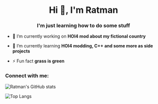  <h1 align="center">Hi 👋, I'm Ratman</h1>
<h3 align="center">I'm just learning how to do some stuff</h3>

- 🔭 I’m currently working on **HOI4 mod about my fictional country**

- 🌱 I’m currently learning **HOI4 modding, C++ and some more as side projects**

- ⚡ Fun fact **grass is green**

<h3 align="left">Connect with me:</h3>
<p align="left">
</p>

![Ratman's GitHub stats](https://github-readme-stats.vercel.app/api?username=ratman141&show_icons=true&theme=radical)


![Top Langs](https://github-readme-stats.vercel.app/api/top-langs/?username=ratman141&layout=donut-vertical&theme=radical)
